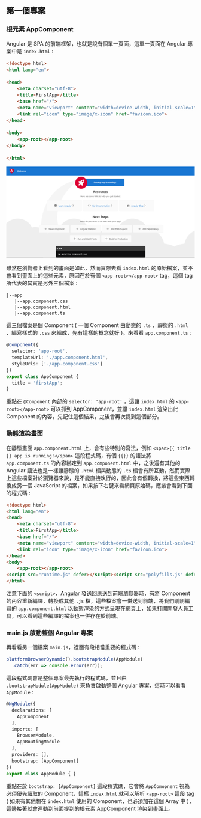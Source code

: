 ## 第一個專案

### 根元素 AppComponent

Angular 是 SPA 的前端框架，也就是說有個單一頁面，這單一頁面在 Angular 專案中是 `index.html` :

``` html
<!doctype html>
<html lang="en">

<head>
    <meta charset="utf-8">
    <title>FirstApp</title>
    <base href="/">
    <meta name="viewport" content="width=device-width, initial-scale=1">
    <link rel="icon" type="image/x-icon" href="favicon.ico">
</head>

<body>
    <app-root></app-root>
</body>

</html>
```

![  ](images/3-1.png)

雖然在瀏覽器上看到的畫面是如此，然而實際去看 `index.html` 的原始檔案，並不會看到畫面上的這些元素，原因在於有個 `<app-root></app-root>` tag，這個 tag 所代表的其實是另外三個檔案 :

``` 
|--app
   |--app.component.css
   |--app.component.html
   |--app.component.ts
```

這三個檔案是個 Component ( 一個 Component 由動態的 `.ts` 、靜態的 `.html` 、編寫樣式的 `.css` 來組成，先有這樣的概念就好 )。來看看 `app.component.ts` :

``` TypeScript
@Component({
  selector: 'app-root',
  templateUrl: './app.component.html',
  styleUrls: ['./app.component.css']
})
export class AppComponent {
  title = 'firstApp';
}
```

重點在 `@Component` 內部的 `selector: 'app-root'` ，這讓 `index.html` 的 `<app-root></app-root>` 可以抓到 AppComponent，並讓 `index.html` 渲染出此 Component 的內容，先記住這個結果，之後會再次提到這個部分。

### 動態渲染畫面

在靜態畫面 `app.component.html` 上，會有些特別的寫法，例如 `<span>{{ title }} app is running!</span>` 這段程式碼，有個 `{{}}` 的語法將 `app.component.ts` 的內容綁定到 `app.component.html` 中，之後還有其他的 Angular 語法也是一樣讓靜態的 `.html` 檔與動態的 `.ts` 檔會有所互動，然而實際上這些檔案對於瀏覽器來說，是不能直接執行的，因此會有個轉換，將這些東西轉換成另一個 JavaScript 的檔案，如果按下右鍵來看網頁原始碼，應該會看到下面的程式碼 :

``` html
<!doctype html>
<html lang="en">
<head>
    <meta charset="utf-8">
    <title>FirstApp</title>
    <base href="/">
    <meta name="viewport" content="width=device-width, initial-scale=1">
    <link rel="icon" type="image/x-icon" href="favicon.ico">
</head>
<body>
    <app-root></app-root>
<script src="runtime.js" defer></script><script src="polyfills.js" defer></script><script src="styles.js" defer></script><script src="vendor.js" defer></script><script src="main.js" defer></script></body>
</html>
```

注意下面的 `<script>`，Angular 發送回應送到前端瀏覽器時，有將 Component 的內容重新編譯，轉換成其他 `.js` 檔，這些檔案會一併送到前端，將我們剛剛編寫的 `app.component.html` 以動態渲染的方式呈現在網頁上，如果打開開發人員工具，可以看到這些編譯的檔案也一併存在於前端。

### main.js 啟動整個 Angular 專案

再看看另一個檔案 `main.js`，裡面有段相當重要的程式碼 :

``` JavaScript
platformBrowserDynamic().bootstrapModule(AppModule)
  .catch(err => console.error(err));
```

這段程式碼會是整個專案最先執行的程式碼，並且由 `.bootstrapModule(AppModule)` 來負責啟動整個 Angular 專案，這時可以看看 `AppModule` :

``` TypeScript
@NgModule({
  declarations: [
    AppComponent
  ],
  imports: [
    BrowserModule,
    AppRoutingModule
  ],
  providers: [],
  bootstrap: [AppComponent]
})
export class AppModule { }
```

重點在於 `bootstrap: [AppComponent]` 這段程式碼，它會將 `AppComopnent` 視為必須優先讀取的 Component，這樣 `index.html` 就可以解析 `<app-root>` 這段 tag ( 如果有其他想在 `index.html` 使用的 Component，也必須加在這個 Array 中 )，這邊接著就會連動到前面提到的根元素 AppComponent 渲染到畫面上。

